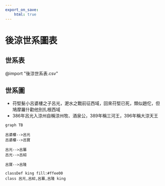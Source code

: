 ```yaml
---
export_on_save:
    html: true
---
```


# 後涼世系圖表

## 世系表

@import "後涼世系表.csv"

## 世系圖

- 苻堅髮小呂婆樓之子呂光，淝水之戰前征西域，回來苻堅已死，類似趙佗，但鳩摩羅什勸他別扎根西域
- 386年呂光入涼州自稱涼州牧、酒泉公，389年稱三河王，396年稱大涼天王


```mermaid
graph TB

呂婆樓-->呂光
呂婆樓-->呂寶

呂光-->呂纂
呂光-->呂紹

呂寶-->呂隆

classDef king fill:#ffee00
class 呂光,呂紹,呂纂,呂隆 king
```